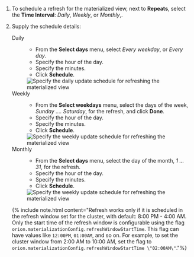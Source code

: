 1. To schedule a refresh for the materialized view, next to **Repeats**, select the **Time Interval**:  *Daily*, *Weekly*, or *Monthly*,.

2. Supply the schedule details:

   <dl>
   <dlentry id="daily">
     <dt>Daily</dt>
     <dd>
       <ul>
        <li>From the <strong>Select days</strong> menu, select <em>Every weekday</em>, or <em>Every day</em>.</li>
        <li>Specify the hour of the day.</li>
        <li>Specify the minutes.</li>
        <li>Click <strong>Schedule</strong>.</li>
        </ul>
        <img src="../../images/view-materialize-5.png" alt="Specify the daily update schedule for refreshing the materialized view" />
        </dd>
   </dlentry>
   <dlentry id="weekly">
     <dt>Weekly</dt>
     <dd>
       <ul>
        <li>From the <strong>Select weekdays</strong> menu, select the days of the week, <em>Sunday .... Saturday</em>, for the refresh, and click <strong>Done</strong>.</li>
        <li>Specify the hour of the day.</li>
        <li>Specify the minutes.</li>
        <li>Click <strong>Schedule</strong>.</li>
        </ul>
        <img src="../../images/view-materialize-6.png" alt="Specify the weekly update schedule for refreshing the materialized view" />
        </dd>
   </dlentry>
   <dlentry id="monthly">
     <dt>Monthly</dt>
     <dd>
       <ul>
        <li>From the <strong>Select days</strong> menu, select the day of the month, <em>1 ... 31</em>, for the refresh.</li>
        <li>Specify the hour of the day.</li>
        <li>Specify the minutes.</li>
        <li>Click <strong>Schedule</strong>.</li>
        </ul>
        <img src="../../images/view-materialize-7.png" alt="Specify the weekly update schedule for refreshing the materialized view" />
        </dd>
      </dlentry>
    </dl>

    {% include note.html content="Refresh works only if it is scheduled in the refresh window set for the cluster, with default: 8:00 PM - 4:00 AM. Only the start time of the refresh window is configurable using the flag `orion.materializationConfig.refreshWindowStartTime`. This flag can have values like `12:00PM`, `01:00AM`, and so on. For example, to set the cluster window from 2:00 AM to 10:00 AM, set the flag to `orion.materializationConfig.refreshWindowStartTime \"02:00AM\"`."%}

